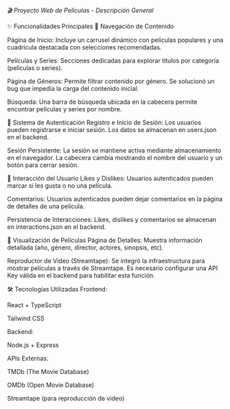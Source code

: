 *🎬 Proyecto Web de Películas - Descripción General*

✨ Funcionalidades Principales
🧭 Navegación de Contenido

Página de Inicio: Incluye un carrusel dinámico con películas populares y una cuadrícula destacada con selecciones recomendadas.

Películas y Series: Secciones dedicadas para explorar títulos por categoría (películas o series).

Página de Géneros: Permite filtrar contenido por género. Se solucionó un bug que impedía la carga del contenido inicial.

Búsqueda: Una barra de búsqueda ubicada en la cabecera permite encontrar películas y series por nombre.

🔐 Sistema de Autenticación
Registro e Inicio de Sesión: Los usuarios pueden registrarse e iniciar sesión. Los datos se almacenan en users.json en el backend.

Sesión Persistente: La sesión se mantiene activa mediante almacenamiento en el navegador. La cabecera cambia mostrando el nombre del usuario y un botón para cerrar sesión.

💬 Interacción del Usuario
Likes y Dislikes: Usuarios autenticados pueden marcar si les gusta o no una película.

Comentarios: Usuarios autenticados pueden dejar comentarios en la página de detalles de una película.

Persistencia de Interacciones: Likes, dislikes y comentarios se almacenan en interactions.json en el backend.

🎥 Visualización de Películas
Página de Detalles: Muestra información detallada (año, género, director, actores, sinopsis, etc).

Reproductor de Video (Streamtape): Se integró la infraestructura para mostrar películas a través de Streamtape. Es necesario configurar una API Key válida en el backend para habilitar esta función.

🛠️ Tecnologías Utilizadas
Frontend:

React + TypeScript

Tailwind CSS

Backend:

Node.js + Express

APIs Externas:

TMDb (The Movie Database)

OMDb (Open Movie Database)

Streamtape (para reproducción de video)
